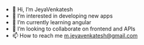 - 👋 Hi, I’m JeyaVenkatesh
- 👀 I’m interested in developing new apps
- 🌱 I’m currently learning angular
- 💞️ I’m looking to collaborate on frontend and APIs
- 📫 How to reach me m.jeyavenkatesh@gmail.com

<!---
mjvenkat/mjvenkat is a ✨ special ✨ repository because its `README.md` (this file) appears on your GitHub profile.
You can click the Preview link to take a look at your changes.
--->
